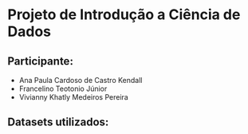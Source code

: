 # Projeto de Introdução a Ciência de Dados

## Participante:

- Ana Paula Cardoso de Castro Kendall
- Francelino Teotonio Júnior
- Vivianny Khatly Medeiros Pereira 

## Datasets utilizados:

